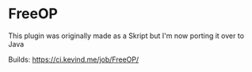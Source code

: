 # FreeOP
This plugin was originally made as a Skript but I'm now porting it over to Java

Builds: https://ci.kevind.me/job/FreeOP/
